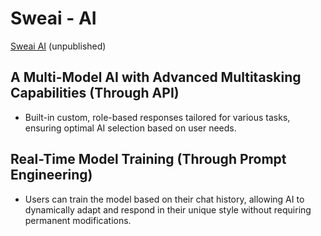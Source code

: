 # Sweai - AI

[Sweai AI](https://sweai.xyz/) (unpublished)

## A Multi-Model AI with Advanced Multitasking Capabilities (Through API)
- Built-in custom, role-based responses tailored for various tasks, ensuring optimal AI selection based on user needs.

## Real-Time Model Training (Through Prompt Engineering)
- Users can train the model based on their chat history, allowing AI to dynamically adapt and respond in their unique style without requiring permanent modifications.

